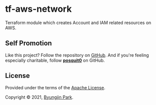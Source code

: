 # tf-aws-network

Terraform module which creates Account and IAM related resources on AWS.


## Self Promotion

Like this project? Follow the repository on [GitHub](https://github.com/tedilabs/tf-aws-network). And if you're feeling especially charitable, follow **[posquit0](https://github.com/posquit0)** on GitHub.


## License

Provided under the terms of the [Apache License](LICENSE).

Copyright © 2021, [Byungjin Park](https://www.posquit0.com).

